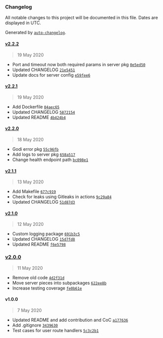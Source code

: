 ### Changelog

All notable changes to this project will be documented in this file. Dates are displayed in UTC.

Generated by [`auto-changelog`](https://github.com/CookPete/auto-changelog).

#### [v2.2.2](https://github.com/riyadhalnur/godi/compare/v2.2.1...v2.2.2)

> 19 May 2020

- Port and timeout now both required params in server pkg [`0e5ed50`](https://github.com/riyadhalnur/godi/commit/0e5ed50eab36dabf0ca34c813806b4b5b6a6a9b9)
- Updated CHANGELOG [`21e5451`](https://github.com/riyadhalnur/godi/commit/21e5451ac62da1a987c1449c17bce1ea91a7baba)
- Update docs for server config [`e59fee6`](https://github.com/riyadhalnur/godi/commit/e59fee6baf6af70535d49042ff0d435ee37bd0a8)

#### [v2.2.1](https://github.com/riyadhalnur/godi/compare/v2.2.0...v2.2.1)

> 19 May 2020

- Add Dockerfile [`04aec65`](https://github.com/riyadhalnur/godi/commit/04aec658aed4f257231071c6ea5f02276356c54b)
- Updated CHANGELOG [`5872154`](https://github.com/riyadhalnur/godi/commit/58721541417fac1debd8bc6bc9a983b7aaf3d87a)
- Updated README [`4b424b4`](https://github.com/riyadhalnur/godi/commit/4b424b423880c490b05da310e76d22f99d22928b)

#### [v2.2.0](https://github.com/riyadhalnur/godi/compare/v2.1.1...v2.2.0)

> 18 May 2020

- Godi error pkg [`55c96fb`](https://github.com/riyadhalnur/godi/commit/55c96fb722d0032ed57148ed9c0e8eaee4e6c18a)
- Add logs to server pkg [`658a517`](https://github.com/riyadhalnur/godi/commit/658a517accb29f5b20e9da95a0693817f1bd4df1)
- Change health endpoint path [`bc098e1`](https://github.com/riyadhalnur/godi/commit/bc098e1b190e49745fc5b13aaf221a649b188cb7)

#### [v2.1.1](https://github.com/riyadhalnur/godi/compare/v2.1.0...v2.1.1)

> 13 May 2020

- Add Makefile [`677c919`](https://github.com/riyadhalnur/godi/commit/677c9197283579f24665560dac304dfc613c972d)
- Check for leaks using Gitleaks in actions [`9c29a84`](https://github.com/riyadhalnur/godi/commit/9c29a84775ac63f5a5defbcd890b1dfe435bbbf1)
- Updated CHANGELOG [`51d87d3`](https://github.com/riyadhalnur/godi/commit/51d87d3904a47635edff0d69014a3ab30a88b48f)

#### [v2.1.0](https://github.com/riyadhalnur/godi/compare/v2.0.0...v2.1.0)

> 12 May 2020

- Custom logging package [`691b3c5`](https://github.com/riyadhalnur/godi/commit/691b3c5cc61bd3199f707d971b66bf544c379bf9)
- Updated CHANGELOG [`15d7fd8`](https://github.com/riyadhalnur/godi/commit/15d7fd84c5072697b282134ca086e974461d834c)
- Updated README [`f6e5798`](https://github.com/riyadhalnur/godi/commit/f6e5798beb8753e8596df2e2f2f2c06c9d31cdf7)

### [v2.0.0](https://github.com/riyadhalnur/godi/compare/v1.0.0...v2.0.0)

> 11 May 2020

- Remove old code [`4d2f31d`](https://github.com/riyadhalnur/godi/commit/4d2f31dd17f650fbca6b7e6b146f667b10276e2c)
- Move server pieces into subpackages [`622ee8b`](https://github.com/riyadhalnur/godi/commit/622ee8b1b6568af3a396978d416b8b13479a35d4)
- Increase testing coverage [`fe0b61e`](https://github.com/riyadhalnur/godi/commit/fe0b61eeb8e7fdfe169e6a1ee4575e732f467e9b)

#### v1.0.0

> 7 May 2020

- Updated README and add contribution and CoC [`a177636`](https://github.com/riyadhalnur/godi/commit/a177636109f084b882b220525c73c29af7cb76a6)
- Add .gitignore [`3439630`](https://github.com/riyadhalnur/godi/commit/34396308448ccfcfd0963c7dd94750bcbcb0b037)
- Test cases for user route handlers [`5c3c2b1`](https://github.com/riyadhalnur/godi/commit/5c3c2b1c7dbd4e8653143434e9e076f5166b32ef)
